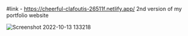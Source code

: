 #link - https://cheerful-clafoutis-26511f.netlify.app/
2nd version of my portfolio website


![Screenshot 2022-10-13 133218](https://user-images.githubusercontent.com/89745621/195537952-8b2aaf0d-530f-43c9-a20b-4483e26dc1c2.png)
